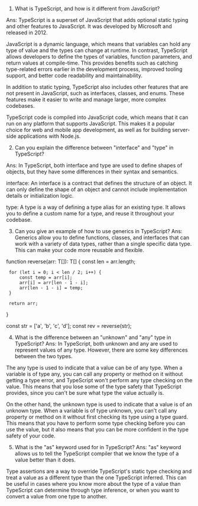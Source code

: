 1. What is TypeScript, and how is it different from JavaScript?

Ans: TypeScript is a superset of JavaScript that adds optional static typing and other features to JavaScript. It was developed by Microsoft and released in 2012.

JavaScript is a dynamic language, which means that variables can hold any type of value and the types can change at runtime. In contrast, TypeScript allows developers to define the types of variables, function parameters, and return values at compile-time. This provides benefits such as catching type-related errors earlier in the development process, improved tooling support, and better code readability and maintainability.

In addition to static typing, TypeScript also includes other features that are not present in JavaScript, such as interfaces, classes, and enums. These features make it easier to write and manage larger, more complex codebases.

TypeScript code is compiled into JavaScript code, which means that it can run on any platform that supports JavaScript. This makes it a popular choice for web and mobile app development, as well as for building server-side applications with Node.js.

2. Can you explain the difference between "interface" and "type" in TypeScript?

Ans: In TypeScript, both interface and type are used to define shapes of objects, but they have some differences in their syntax and semantics.

interface: An interface is a contract that defines the structure of an object. It can only define the shape of an object and cannot include implementation details or initialization logic.

type:  A type is a way of defining a type alias for an existing type. It allows you to define a custom name for a type, and reuse it throughout your codebase.

3. Can you give an example of how to use generics in TypeScript?
Ans: Generics allow you to define functions, classes, and interfaces that can work with a variety of data types, rather than a single specific data type. This can make your code more reusable and flexible.

function reverse<T>(arr: T[]): T[] {
     const len = arr.length;

     for (let i = 0; i < len / 2; i++) {
         const temp = arr[i];
         arr[i] = arr[len - 1 - i];
         arr[len - 1 - i] = temp;
     }

     return arr;
 }

 const str = ['a', 'b', 'c', 'd'];
 const rev = reverse(str);

4. What is the difference between an "unknown" and "any" type in TypeScript?
Ans: In TypeScript, both unknown and any are used to represent values of any type. However, there are some key differences between the two types.

The any type is used to indicate that a value can be of any type. When a variable is of type any, you can call any property or method on it without getting a type error, and TypeScript won't perform any type checking on the value. This means that you lose some of the type safety that TypeScript provides, since you can't be sure what type the value actually is.

On the other hand, the unknown type is used to indicate that a value is of an unknown type. When a variable is of type unknown, you can't call any property or method on it without first checking its type using a type guard. This means that you have to perform some type checking before you can use the value, but it also means that you can be more confident in the type safety of your code.

5. What is the "as" keyword used for in TypeScript?
Ans: "as" keyword allows us to tell the TypeScript compiler that we know the type of a value better than it does.

Type assertions are a way to override TypeScript's static type checking and treat a value as a different type than the one TypeScript inferred. This can be useful in cases where you know more about the type of a value than TypeScript can determine through type inference, or when you want to convert a value from one type to another.
